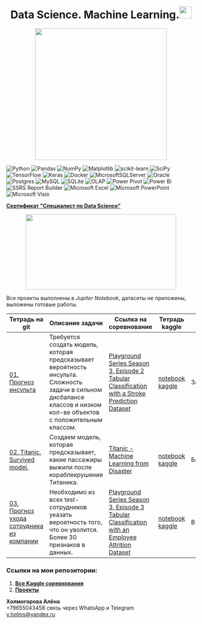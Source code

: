 <h1 align="center">Data Science. Machine Learning.<img src="https://github.com/blackcater/blackcater/raw/main/images/Hi.gif" height="32"/></h1>
<p align="center"><img src='https://media.discordapp.net/attachments/997261020609384458/1061901989866389534/kholmogorova_midjourney_intellect_b6f4d4bf-a979-45cc-a6b5-042b1f81a801.png?width=610&height=610' width="350" height="350"></p>

![Python](https://img.shields.io/badge/python-3670A0?style=for-the-badge&logo=python&logoColor=ffdd54)
![Pandas](https://img.shields.io/badge/pandas-%23150458.svg?style=for-the-badge&logo=pandas&logoColor=white)
![NumPy](https://img.shields.io/badge/numpy-%23013243.svg?style=for-the-badge&logo=numpy&logoColor=white)
![Matplotlib](https://img.shields.io/badge/Matplotlib-%23ffffff.svg?style=for-the-badge&logo=Matplotlib&logoColor=black)
![scikit-learn](https://img.shields.io/badge/scikit--learn-%23F7931E.svg?style=for-the-badge&logo=scikit-learn&logoColor=white)
![SciPy](https://img.shields.io/badge/SciPy-%230C55A5.svg?style=for-the-badge&logo=scipy&logoColor=%white)
![TensorFlow](https://img.shields.io/badge/TensorFlow-%23FF6F00.svg?style=for-the-badge&logo=TensorFlow&logoColor=white)
![Keras](https://img.shields.io/badge/Keras-%23D00000.svg?style=for-the-badge&logo=Keras&logoColor=white)
![Docker](https://img.shields.io/badge/docker-%230db7ed.svg?style=for-the-badge&logo=docker&logoColor=white)
![MicrosoftSQLServer](https://img.shields.io/badge/Microsoft%20SQL%20Sever-CC2927?style=for-the-badge&logo=microsoft%20sql%20server&logoColor=white)
![Oracle](https://img.shields.io/badge/Oracle-F80000?style=for-the-badge&logo=oracle&logoColor=white)
![Postgres](https://img.shields.io/badge/postgres-%23316192.svg?style=for-the-badge&logo=postgresql&logoColor=white)
![MySQL](https://img.shields.io/badge/mysql-%2300f.svg?style=for-the-badge&logo=mysql&logoColor=white)
![SQLite](https://img.shields.io/badge/sqlite-%2307405e.svg?style=for-the-badge&logo=sqlite&logoColor=white)
![OLAP](https://img.shields.io/badge/OLAP-%23013243?style=for-the-badge&logo=olap&logoColor=white)
![Power Pivot](https://img.shields.io/badge/Power_Pivot-217346?style=for-the-badge&logo=power-pivot&logoColor=white)
![Power Bi](https://img.shields.io/badge/power_bi-F2C811?style=for-the-badge&logo=powerbi&logoColor=black)
![SSRS Report Builder](https://img.shields.io/badge/SSRS_Report_Builder-CC2927?style=for-the-badge&logo=SSRS_Report_Builder&logoColor=white)
![Microsoft Excel](https://img.shields.io/badge/Microsoft_Excel-217346?style=for-the-badge&logo=microsoft-excel&logoColor=white)
![Microsoft PowerPoint](https://img.shields.io/badge/Microsoft_PowerPoint-B7472A?style=for-the-badge&logo=microsoft-powerpoint&logoColor=white)
![Microsoft Visio ](https://img.shields.io/badge/Microsoft_Visio-3955A3?style=for-the-badge&logo=microsoft-visio&logoColor=white)

[**Сертификат "Специалист по Data Science"**](https://github.com/Kholmogorovaaa/Kholmogorovaaa/blob/main/certificates/Холмогорова%20Алёна%20Александровна_20222DS00641.pdf) 

<p align="center"><img src='https://miro.medium.com/max/650/1*zFnlWAK1wIGZmkTBUHoplA.png' width="400" height="200"></p>

Все проекты выполнены в *Jupiter Notebook*, датасеты не приложены, выложены готовые работы.  

| **Тетрадь на git** | **Описание задачи** | **Ссылка на соревнование** | **Тетрадь kaggle** | **Статус** | **Медали** |
| -------------------- | --------------------- |---------------------------|---------------------------|---------------------------|---------------------------|
| [01. Прогноз инсульта](https://github.com/Kholmogorovaaa/Kaggle/tree/main/stroke%20prognosis) | Требуется создать модель, которая предсказывает вероятность инсульта. Сложность задачи в сильном дисбалансе классов и низком кол-ве объектов с положительным классом. | [Playground Series Season 3, Episode 2 Tabular Classification with a Stroke Prediction Dataset](https://www.kaggle.com/competitions/playground-series-s3e2)|[notebook kaggle](https://www.kaggle.com/code/kholmogorovaaa/upsmple-or-without-upsample) | Завершен |<p align="center"><img src='https://www.kaggle.com/static/images/medals/competitions/bronzel@2x.png' width="35" height="35"></p>|
| [02. Titanic. Survived model.](https://github.com/Kholmogorovaaa/Kaggle/tree/main/Titanic_kaggle) | Создаем модель, которая предсказывает, какие пассажиры выжили после кораблекрушения Титаника. | [Titanic - Machine Learning from Disaster](https://www.kaggle.com/competitions/titanic/overview)|[notebook kaggle](https://www.kaggle.com/code/kholmogorovaaa/titanic) | Бессрочный |<p align="center"><img src='https://www.kaggle.com/static/images/medals/competitions/bronzel@2x.png' width="35" height="35"></p>|
| [03. Прогноз ухода сотрудника из компании](https://www.kaggle.com/code/kholmogorovaaa/unwanted-features-eda-submission) | Необходимо из всех test-сотрудников указать вероятность того, что он уволится. Более 30 признаков в данных. | [Playground Series Season 3, Episode 3 Tabular Classification with an Employee Attrition Dataset](https://www.kaggle.com/competitions/playground-series-s3e3) |[notebook kaggle](https://www.kaggle.com/code/kholmogorovaaa/unwanted-features-eda-submission) | В процессе ||

<h3 align="left">Ссылки на мои репозитории:</h3>  

  1. [**Все Kaggle соревнования**](https://github.com/Kholmogorovaaa/Kaggle/blob/main/README.md)  
  2. [**Проекты**](https://github.com/Kholmogorovaaa/Yandex_Practicum_training_projects/blob/main/README.md)  

**Холмогорова Алёна**  
+79655043458  связь через WhatsApp и Telegram  
y.holms@yandex.ru  

